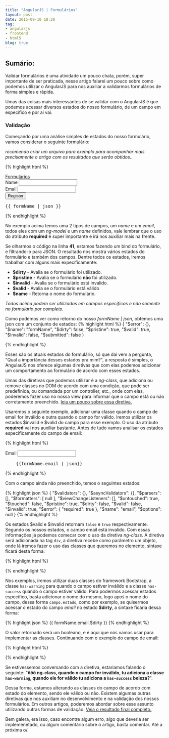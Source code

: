 ```yaml
---
title: "AngularJS | Formulários"
layout: post
date: 2015-09-10 18:20
tag:
- angularjs
- frontend
- html5
blog: true
---
```


## Sumário:

Validar formulários é uma atividade um pouco chata, porém, super importante de ser praticada, nesse artigo falarei um pouco sobre como podemos utilizar o AngularJS para nos auxiliar a validarmos formulários de forma simples e rápida.

Umas das coisas mais interessantes de se validar com o AngularJS é que podemos acessar diversos estados do nosso formulário, de um campo em específico e por ai vai.

### Validação

Começando por uma análise simples de estados do nosso formulário, vamos considerar o seguinte formulário:

*recomendo criar um arquivo para exemplo para acompanhar mais precisamente o artigo com os resultados que serão obtidos..*

{% highlight html %}
<!DOCTYPE html >
<html lang="pt-BR">
<head>
	<title>AngularJS | Formulários </title>
	<link   href="bootstrap.min.css" rel="stylesheet" >
	<script src="angular.min.js" ></script>
</head>

<body ng-app>
<nav class="navbar navbar-inverse navbar-fixed-top" >
	<div class="container">
		<div class="navbar-header">
			<a class="navbar-brand"
			   href="/" >Formulários
			</a>
		</div>
	</div>
</nav>

<div class="container main-content">
	<form name="formName">
		<div class="form-group" >
			<label for="name" >Name</label >
			<input type="text"
			       class="form-control"
			       ng-model="formField.name"
			       required
			       name="name">
		</div>
		<div class="form-group" >
			<label for="email" >Email</label >
			<input type="email"
			       class="form-control"
			       ng-model="formField.email"
			       required
			       name="email" >
		</div>
		<div class="form-group">
			<button class="btn btn-primary">Register
			</button>
		</div>
	</form >
	<pre>{{ formName | json }}</pre>
</div>
</body>
</html>
{% endhighlight %}

No exemplo acima temos uma 2 tipos de campos, um *name* e um *email*, todos eles com um *ng-model* e um *name* definidos, vale lembrar que o uso do atributo **required** é super importante e irá nos auxiliar mais na frente.

Se olharmos o código na linha **41**, estamos fazendo um bind do formulário, e filtrando-o para JSON. O resultado nos mostra vários estados do formulário e também dos campos. Dentre todos os estados, iremos trabalhar com alguns mais expecificamente:

- **$dirty** - Avalia se o formulário foi utilizado.
- **$pristine** - Avalia se o formulário **não** foi utilizado.
- **$invalid** - Avalia se o formulário está invalido.
- **$valid** - Avalia se o formulário está válido
- **$name** -  Retorna o nome do formulário.

*Todos acima podem ser utilizados em campos específicos e não somente no formulário por completo.*

Como podemos ver como retorno do nosso *formName | json*, obtemos uma json com um conjunto de estados:
{% highlight html %}
{
  "$error": {},
  "$name": "formName",
  "$dirty": false,
  "$pristine": true,
  "$valid": true,
  "$invalid": false,
  "$submitted": false
}

{% endhighlight %}

Esses são os atuais estados do formulário, só que dai vem a pergunta, "Qual a importância desses estados pra mim?", a resposta é simples, o AngularJS nos oferece algumas diretivas que com elas podemos adicionar um comportamento ao formulário de acordo com esses estados.

Umas das diretivas que podemos utilizar é a *ng-class*, que adiciona ou remove classes no DOM de acordo com uma condição, que pode ser predefinida, ou comandada por um controller, etc., onde com elas, poderemos fazer uso no nossa view para informar que o campo está ou não corretamente preenchido. [leia um pouco sobre essa diretiva.](https://docs.angularjs.org/api/ng/directive/ngClass)

Usaremos o seguinte exemplo, adicionar uma classe quando o campo de email for inválido e outra quando o campo for válido. Iremos utilizar os estados $invalid e $valid do campo para esse exemplo. O uso da atributo **required** vai nos auxiliar bastante. Antes de tudo vamos analisar os estados especificamente do campo de email:

{% highlight html %}
<div class="form-group" >
	<label for="email" >Email</label >
	<input type="email"
       class="form-control"
       ng-model="formField.email"
       required
       name="email" >
</div>
<pre>
	{{formName.email | json}}
</pre>
{% endhighlight %}

Com o campo ainda não preenchido, temos o seguintes estados:

{% highlight json %}
{
  "$validators": {},
  "$asyncValidators": {},
  "$parsers": [],
  "$formatters": [
    null
  ],
  "$viewChangeListeners": [],
  "$untouched": true,
  "$touched": false,
  "$pristine": true,
  "$dirty": false,
  "$valid": false,
  "$invalid": true,
  "$error": {
    "required": true
  },
  "$name": "email",
  "$options": null
}
{% endhighlight %}

Os estados $valid e $invalid retornam `false` e `true` respectivamente. Segundo os nossos estados, o campo email está invalido. Com essas informações já podemos comecar com o uso da diretiva *ng-class*. A diretiva será adicionada na tag `div`, a diretiva recebe como parâmetro um objeto, onde lá iremos fazer o uso das classes que queremos no elemento, sintaxe ficará desta forma:

{% highlight html %}
<div class="form-group" ng-class="{'className': valor}">
<!-- continuação do codigo -->
{% endhighlight %}

Nos exemplos, iremos utilizar duas classes do framework Bootstrap, a classe `has-warning` para quando o campo estiver inválido e a classe `has-success` quando o campo estiver válido. Para podermos acessar estados específico, basta adicionar o nome do mesmo, logo apoś o nome do campo, dessa forma `campo.estado`, como por exemplo, se quisermos acessar o estado do campo *email* no estado **$dirty**, a sintaxe ficaria dessa forma:

{% highlight json %}
{{ formName.email.$dirty }}
{% endhighlight %}

O valor retornado será um booleano, e é aqui que nós vamos usar para implementar as classes. Continuando com o exemplo do campo de email:

{% highlight html %}
<div class="form-group" ng-class="{
	'has-warning': formName.email.$invalid,
	'has-success': formName.email.$valid}">
{% endhighlight %}

Se estivessemos conversando com a diretiva, estariamos falando o seguinte: "**ôôô ng-class, quando o campo for inválido, tu adiciona a classe `has-warning`, quando ele for válido tu adiciona a `has-success` beleza?**".

Dessa forma, estamos alterando as classes do campo de acordo com estado do elemento, sendo ele válido ou não. Existem algumas outras diretivas que nos auxiliam no desenvolvimento e na validação dos nossos formulários. Em outros artigos, poderemos abordar sobre esse assunto utilizando outras formas de validação. [Veja o resultado final completo.](https://gist.github.com/felipesousa/dc1cedf2802113682a590c58e549a7cc)

Bem galera, era isso, caso encontre algum erro, algo que deveria ser implemenetado, ou algum comentário sobre o artigo, basta comentar. Até a próxima o/.
